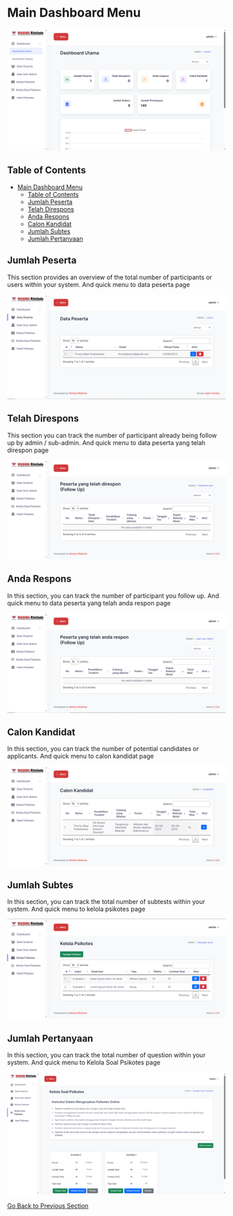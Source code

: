 # Main Dashboard Menu

![Admin Dashboard](/docs/images/admin-dashboard.png)

## Table of Contents
- [Main Dashboard Menu](#main-dashboard-menu)
  - [Table of Contents](#table-of-contents)
  - [Jumlah Peserta](#jumlah-peserta)
  - [Telah Direspons](#telah-direspons)
  - [Anda Respons](#anda-respons)
  - [Calon Kandidat](#calon-kandidat)
  - [Jumlah Subtes](#jumlah-subtes)
  - [Jumlah Pertanyaan](#jumlah-pertanyaan)

## Jumlah Peserta
This section provides an overview of the total number of participants or users within your system. And quick menu to data peserta page

![Jumlah Peserta](/docs/images/users-page.png)

## Telah Direspons
This section you can track the number of participant already being follow up by admin / sub-admin. And quick menu to data peserta yang telah direspon page

![Telah Direspons](/docs/images/telah-direspon-page.png)

## Anda Respons
In this section, you can track the number of participant you follow up. And quick menu to data peserta yang telah anda respon page

![Anda Respons](/docs/images/anda-respon-page.png)

## Calon Kandidat
In this section, you can track the number of potential candidates or applicants. And quick menu to calon kandidat page

![Calon Kandidat](/docs/images/calon-kandidat-page.png)

## Jumlah Subtes
In this section, you can track the total number of subtests within your system. And quick menu to kelola psikotes page

![Jumlah Subtes](/docs/images/Managing-tests-page.png)

## Jumlah Pertanyaan
In this section, you can track the total number of question within your system. And quick menu to Kelola Soal Psikotes page

![Jumlah Pertanyaan](/docs/images/managing-question-page.png)

[Go Back to Previous Section](/docs/manual/admin/README.md)
